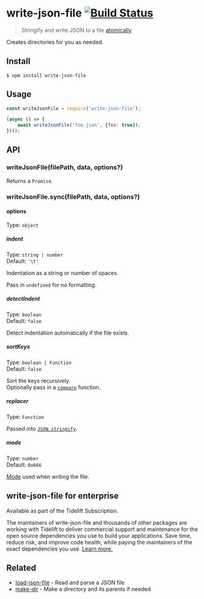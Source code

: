 # write-json-file [![Build Status](https://travis-ci.org/sindresorhus/write-json-file.svg?branch=master)](https://travis-ci.org/sindresorhus/write-json-file)

> Stringify and write JSON to a file [atomically](https://github.com/npm/write-file-atomic)

Creates directories for you as needed.


## Install

```
$ npm install write-json-file
```


## Usage

```js
const writeJsonFile = require('write-json-file');

(async () => {
	await writeJsonFile('foo.json', {foo: true});
})();
```


## API

### writeJsonFile(filePath, data, options?)

Returns a `Promise`.

### writeJsonFile.sync(filePath, data, options?)

#### options

Type: `object`

##### indent

Type: `string | number`<br>
Default: `'\t'`

Indentation as a string or number of spaces.

Pass in `undefined` for no formatting.

##### detectIndent

Type: `boolean`<br>
Default: `false`

Detect indentation automatically if the file exists.

##### sortKeys

Type: `boolean | Function`<br>
Default: `false`

Sort the keys recursively.<br>
Optionally pass in a [`compare`](https://developer.mozilla.org/en-US/docs/Web/JavaScript/Reference/Global_Objects/Array/sort) function.

##### replacer

Type: `Function`

Passed into [`JSON.stringify`](https://developer.mozilla.org/en-US/docs/Web/JavaScript/Reference/Global_Objects/JSON/stringify#The_replacer_parameter).

##### mode

Type: `number`<br>
Default: `0o666`

[Mode](https://en.wikipedia.org/wiki/File_system_permissions#Numeric_notation) used when writing the file.


## write-json-file for enterprise

Available as part of the Tidelift Subscription.

The maintainers of write-json-file and thousands of other packages are working with Tidelift to deliver commercial support and maintenance for the open source dependencies you use to build your applications. Save time, reduce risk, and improve code health, while paying the maintainers of the exact dependencies you use. [Learn more.](https://tidelift.com/subscription/pkg/npm-write-json-file?utm_source=npm-write-json-file&utm_medium=referral&utm_campaign=enterprise&utm_term=repo)


## Related

- [load-json-file](https://github.com/sindresorhus/load-json-file) - Read and parse a JSON file
- [make-dir](https://github.com/sindresorhus/make-dir) - Make a directory and its parents if needed


